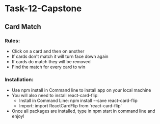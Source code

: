# Task-12-Capstone
## Card Match

### Rules:
* Click on a card and then on another
* If cards don't match it will turn face down again
* If cards do match they will be removed
* Find the match for every card to win

### Installation:
* Use npm install in Command line to install app on your local machine
* You will also need to install react-card-flip:
  * Install in Command Line: npm install --save react-card-flip
  * Import: import ReactCardFlip from 'react-card-flip'
* Once all packages are installed, type in npm start in command line and enjoy!
